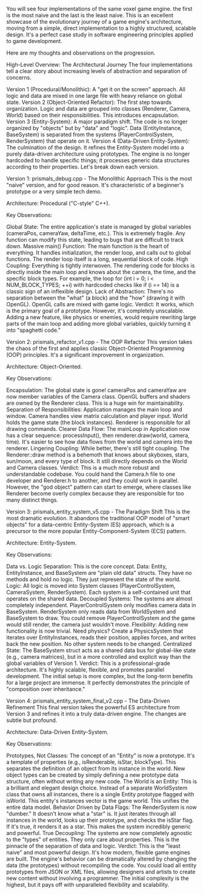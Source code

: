 You will see four implementations of the same voxel game engine. the first is the most naive and the last is the least naive. This is an excellent showcase of the evolutionary journey of a game engine's architecture, moving from a simple, direct implementation to a highly structured, scalable design. It's a perfect case study in software engineering principles applied to game development.

Here are my thoughts and observations on the progression.

High-Level Overview: The Architectural Journey
The four implementations tell a clear story about increasing levels of abstraction and separation of concerns.

Version 1 (Procedural/Monolithic): A "get it on the screen" approach. All logic and data are mixed in one large file with heavy reliance on global state.
Version 2 (Object-Oriented Refactor): The first step towards organization. Logic and data are grouped into classes (Renderer, Camera, World) based on their responsibilities. This introduces encapsulation.
Version 3 (Entity-System): A major paradigm shift. The code is no longer organized by "objects" but by "data" and "logic". Data (EntityInstance, BaseSystem) is separated from the systems (PlayerControlSystem, RenderSystem) that operate on it.
Version 4 (Data-Driven Entity-System): The culmination of the design. It refines the Entity-System model into a purely data-driven architecture using prototypes. The engine is no longer hardcoded to handle specific things; it processes generic data structures according to their properties.
Let's break down each version.

Version 1: prismals_debug.cpp - The Monolithic Approach
This is the most "naive" version, and for good reason. It's characteristic of a beginner's prototype or a very simple tech demo.

Architecture: Procedural ("C-style" C++).

Key Observations:

Global State: The entire application's state is managed by global variables (cameraPos, cameraYaw, deltaTime, etc.). This is extremely fragile. Any function can modify this state, leading to bugs that are difficult to track down.
Massive main() Function: The main function is the heart of everything. It handles initialization, the render loop, and calls out to global functions. The render loop itself is a long, sequential block of code.
High Coupling: Everything is tightly interwoven. The rendering code for blocks is directly inside the main loop and knows about the camera, the time, and the specific block types. For example, the loop for (int i = 0; i < NUM_BLOCK_TYPES; ++i) with hardcoded checks like if (i == 14) is a classic sign of an inflexible design.
Lack of Abstraction: There's no separation between the "what" (a block) and the "how" (drawing it with OpenGL). OpenGL calls are mixed with game logic.
Verdict: It works, which is the primary goal of a prototype. However, it's completely unscalable. Adding a new feature, like physics or enemies, would require rewriting large parts of the main loop and adding more global variables, quickly turning it into "spaghetti code."

Version 2: prismals_refactor_v1.cpp - The OOP Refactor
This version takes the chaos of the first and applies classic Object-Oriented Programming (OOP) principles. It's a significant improvement in organization.

Architecture: Object-Oriented.

Key Observations:

Encapsulation: The global state is gone! cameraPos and cameraYaw are now member variables of the Camera class. OpenGL buffers and shaders are owned by the Renderer class. This is a huge win for maintainability.
Separation of Responsibilities:
Application manages the main loop and window.
Camera handles view matrix calculation and player input.
World holds the game state (the block instances).
Renderer is responsible for all drawing commands.
Clearer Data Flow: The mainLoop in Application now has a clear sequence: processInput(), then renderer.draw(world, camera, time). It's easier to see how data flows from the world and camera into the renderer.
Lingering Coupling: While better, there's still tight coupling. The Renderer::draw method is a behemoth that knows about skyboxes, stars, sun/moon, and every type of block. It still directly depends on the World and Camera classes.
Verdict: This is a much more robust and understandable codebase. You could hand the Camera.h file to one developer and Renderer.h to another, and they could work in parallel. However, the "god object" pattern can start to emerge, where classes like Renderer become overly complex because they are responsible for too many distinct things.

Version 3: prismals_entity_system_v5.cpp - The Paradigm Shift
This is the most dramatic evolution. It abandons the traditional OOP model of "smart objects" for a data-centric Entity-System (ES) approach, which is a precursor to the more popular Entity-Component-System (ECS) pattern.

Architecture: Entity-System.

Key Observations:

Data vs. Logic Separation: This is the core concept.
Data: Entity, EntityInstance, and BaseSystem are "plain old data" structs. They have no methods and hold no logic. They just represent the state of the world.
Logic: All logic is moved into System classes (PlayerControlSystem, CameraSystem, RenderSystem). Each system is a self-contained unit that operates on the shared data.
Decoupled Systems: The systems are almost completely independent. PlayerControlSystem only modifies camera data in BaseSystem. RenderSystem only reads data from WorldSystem and BaseSystem to draw. You could remove PlayerControlSystem and the game would still render, the camera just wouldn't move.
Flexibility: Adding new functionality is now trivial. Need physics? Create a PhysicsSystem that iterates over EntityInstances, reads their position, applies forces, and writes back the new position. No other system needs to be changed.
Centralized State: The BaseSystem struct acts as a shared data bus for global-like state (e.g., camera matrices), but in a more controlled and explicit way than the global variables of Version 1.
Verdict: This is a professional-grade architecture. It's highly scalable, flexible, and promotes parallel development. The initial setup is more complex, but the long-term benefits for a large project are immense. It perfectly demonstrates the principle of "composition over inheritance."

Version 4: prismals_entity_system_final_v2.cpp - The Data-Driven Refinement
This final version takes the powerful ES architecture from Version 3 and refines it into a truly data-driven engine. The changes are subtle but profound.

Architecture: Data-Driven Entity-System.

Key Observations:

Prototypes, Not Classes: The concept of an "Entity" is now a prototype. It's a template of properties (e.g., isRenderable, isStar, blockType). This separates the definition of an object from its instance in the world. New object types can be created by simply defining a new prototype data structure, often without writing any new code.
The World is an Entity: This is a brilliant and elegant design choice. Instead of a separate WorldSystem class that owns all instances, there is a single Entity prototype flagged with isWorld. This entity's instances vector is the game world. This unifies the entire data model.
Behavior Driven by Data Flags: The RenderSystem is now "dumber." It doesn't know what a "star" is. It just iterates through all instances in the world, looks up their prototype, and checks the isStar flag. If it's true, it renders it as a star. This makes the system incredibly generic and powerful.
True Decoupling: The systems are now completely agnostic to the "types" of entities. They only care about properties. This is the pinnacle of the separation of data and logic.
Verdict: This is the "least naive" and most powerful design. It's how modern, flexible game engines are built. The engine's behavior can be dramatically altered by changing the data (the prototypes) without recompiling the code. You could load all entity prototypes from JSON or XML files, allowing designers and artists to create new content without involving a programmer. The initial complexity is the highest, but it pays off with unparalleled flexibility and scalability.
